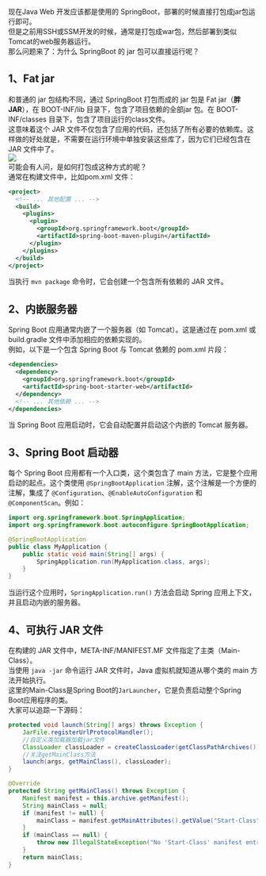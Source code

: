 现在Java Web 开发应该都是使用的 SpringBoot，部署的时候直接打包成jar包运行即可。<br />但是之前用SSH或SSM开发的时候，通常是打包成war包，然后部署到类似Tomcat的web服务器运行。<br />那么问题来了：为什么 SpringBoot 的 jar 包可以直接运行呢？
<a name="eOC5V"></a>
## 1、Fat jar
和普通的 jar 包结构不同，通过 SpringBoot 打包而成的 jar 包是 Fat jar（**胖 JAR**），在 BOOT-INF/lib 目录下，包含了项目依赖的全部jar 包。在 BOOT-INF/classes 目录下，包含了项目运行的class文件。<br />这意味着这个 JAR 文件不仅包含了应用的代码，还包括了所有必要的依赖库。这样做的好处就是，不需要在运行环境中单独安装这些库了，因为它们已经包含在 JAR 文件中了。<br />![](https://cdn.nlark.com/yuque/0/2023/png/396745/1701744508325-8dabb63f-73c0-4316-be5a-7d0bf2d7f4bc.png#averageHue=%23f3f1f0&clientId=uaf5bb27b-1247-4&from=paste&id=u8ad43d33&originHeight=883&originWidth=1080&originalType=url&ratio=2.5&rotation=0&showTitle=false&status=done&style=none&taskId=u2271429d-3fb7-4f15-927d-32676f27743&title=)<br />可能会有人问，是如何打包成这种方式的呢？<br />通常在构建文件中，比如pom.xml 文件：
```xml
<project>
  <!-- ... 其他配置 ... -->
  <build>
    <plugins>
      <plugin>
        <groupId>org.springframework.boot</groupId>
        <artifactId>spring-boot-maven-plugin</artifactId>
      </plugin>
    </plugins>
  </build>
</project>
```
当执行 `mvn package` 命令时，它会创建一个包含所有依赖的 JAR 文件。
<a name="Yb0FP"></a>
## 2、内嵌服务器
Spring Boot 应用通常内嵌了一个服务器（如 Tomcat）。这是通过在 pom.xml 或 build.gradle 文件中添加相应的依赖实现的。<br />例如，以下是一个包含 Spring Boot 与 Tomcat 依赖的 pom.xml 片段：
```xml
<dependencies>
  <dependency>
    <groupId>org.springframework.boot</groupId>
    <artifactId>spring-boot-starter-web</artifactId>
  </dependency>
  <!-- ... 其他依赖 ... -->
</dependencies>
```
当 Spring Boot 应用启动时，它会自动配置并启动这个内嵌的 Tomcat 服务器。
<a name="XAQ2S"></a>
## 3、Spring Boot 启动器
每个 Spring Boot 应用都有一个入口类，这个类包含了 main 方法，它是整个应用启动的起点。这个类使用 `@SpringBootApplication` 注解，这个注解是一个方便的注解，集成了 `@Configuration`、`@EnableAutoConfiguration` 和 `@ComponentScan`。例如：
```java
import org.springframework.boot.SpringApplication;
import org.springframework.boot.autoconfigure.SpringBootApplication;

@SpringBootApplication
public class MyApplication {
    public static void main(String[] args) {
        SpringApplication.run(MyApplication.class, args);
    }
}
```
当运行这个应用时，`SpringApplication.run()` 方法会启动 Spring 应用上下文，并且启动内嵌的服务器。
<a name="HVRCW"></a>
## 4、可执行 JAR 文件
在构建的 JAR 文件中，META-INF/MANIFEST.MF 文件指定了主类（Main-Class）。<br />当使用 `java -jar` 命令运行 JAR 文件时，Java 虚拟机就知道从哪个类的 main 方法开始执行。<br />这里的Main-Class是Spring Boot的`JarLauncher`，它是负责启动整个Spring Boot应用程序的类。<br />大家可以追踪一下源码：
```java
protected void launch(String[] args) throws Exception {
    JarFile.registerUrlProtocolHandler();
    //自定义类加载器加载jar文件
    ClassLoader classLoader = createClassLoader(getClassPathArchives());
    //关注getMainClass方法
    launch(args, getMainClass(), classLoader);
}

@Override
protected String getMainClass() throws Exception {
    Manifest manifest = this.archive.getManifest();
    String mainClass = null;
    if (manifest != null) {
        mainClass = manifest.getMainAttributes().getValue("Start-Class");
    }
    if (mainClass == null) {
        throw new IllegalStateException("No 'Start-Class' manifest entry specified in " + this);
    }
    return mainClass;
}
```
